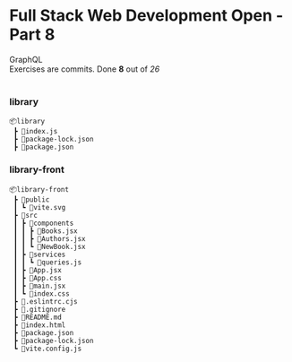 <h1>Full Stack Web Development Open - Part 8</h1>

GraphQL</br>
Exercises are commits. Done **8** out of _26_
</br></br>

<h3>library</h3>

```
📦library
 ┣ 📜index.js
 ┣ 📜package-lock.json
 ┣ 📜package.json

```

<h3>library-front</h3>

```
📦library-front
 ┣ 📂public
 ┃ ┗ 📜vite.svg
 ┣ 📂src
 ┃ ┣ 📂components
 ┃ ┃ ┣ 📜Books.jsx
 ┃ ┃ ┣ 📜Authors.jsx
 ┃ ┃ ┗ 📜NewBook.jsx
 ┃ ┣ 📂services
 ┃ ┃ ┗ 📜queries.js
 ┃ ┣ 📜App.jsx
 ┃ ┣ 📜App.css
 ┃ ┣ 📜main.jsx
 ┃ ┗ 📜index.css
 ┣ 📜.eslintrc.cjs
 ┣ 📜.gitignore
 ┣ 📜README.md
 ┣ 📜index.html
 ┣ 📜package.json
 ┣ 📜package-lock.json
 ┗ 📜vite.config.js
```

```

```
